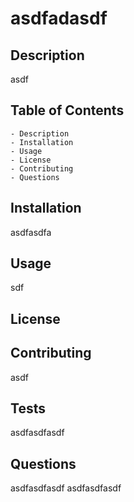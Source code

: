 # asdfadasdf 

## Description
   asdf

## Table of Contents
    - Description
    - Installation
    - Usage
    - License
    - Contributing
    - Questions

## Installation
asdfasdfa

## Usage
sdf

## License

## Contributing
asdf

## Tests
asdfasdfasdf

## Questions
asdfasdfasdf
asdfasdfasdf
